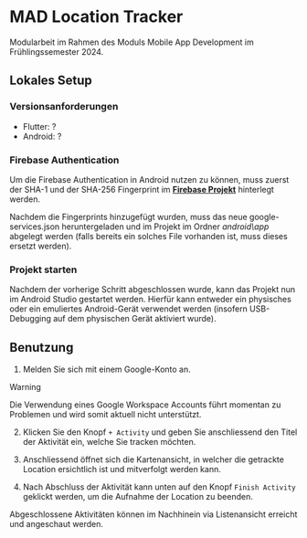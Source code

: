 # MAD Location Tracker

Modularbeit im Rahmen des Moduls Mobile App Development im Frühlingssemester 2024.

## Lokales Setup

### Versionsanforderungen
- Flutter: ?
- Android: ?

### Firebase Authentication
Um die Firebase Authentication in Android nutzen zu können, muss zuerst der SHA-1 und der SHA-256 Fingerprint im **[Firebase Projekt](https://console.firebase.google.com/project/mad-location-tracker/settings/general/android:com.example.mad_location_tracker)** hinterlegt werden.

Nachdem die Fingerprints hinzugefügt wurden, muss das neue google-services.json heruntergeladen und im Projekt im Ordner *android\app* abgelegt werden (falls bereits ein solches File vorhanden ist, muss dieses ersetzt werden).

### Projekt starten

Nachdem der vorherige Schritt abgeschlossen wurde, kann das Projekt nun im
Android Studio gestartet werden.
Hierfür kann entweder ein physisches oder ein emuliertes Android-Gerät verwendet
werden (insofern USB-Debugging auf dem physischen Gerät aktiviert wurde).


## Benutzung

1. Melden Sie sich mit einem Google-Konto an.

> [!WARNING]  
> Die Verwendung eines Google Workspace Accounts führt momentan zu Problemen und
> wird somit aktuell nicht unterstützt.

2. Klicken Sie den Knopf `+ Activity` und geben Sie anschliessend den Titel der
   Aktivität ein, welche Sie tracken möchten.

3. Anschliessend öffnet sich die Kartenansicht, in welcher die getrackte Location
   ersichtlich ist und mitverfolgt werden kann.

4. Nach Abschluss der Aktivität kann unten auf den Knopf `Finish Activity` geklickt
   werden, um die Aufnahme der Location zu beenden.

Abgeschlossene Aktivitäten können im Nachhinein via Listenansicht erreicht und
angeschaut werden.
